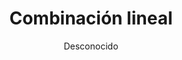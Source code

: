 ---
title: "Combinación lineal"
year: 2018
thumbnail: "assets/img/Logo-ommags.png"
topic: "Teoría de Números"
file: "assets/pdf/Material/Combinación-lineal.pdf"
author: "Desconocido"
level: "Intermedio"
alttext: "No, no es combinar en una línea. Bueno, sí, pero es una línea algebraica."
---
